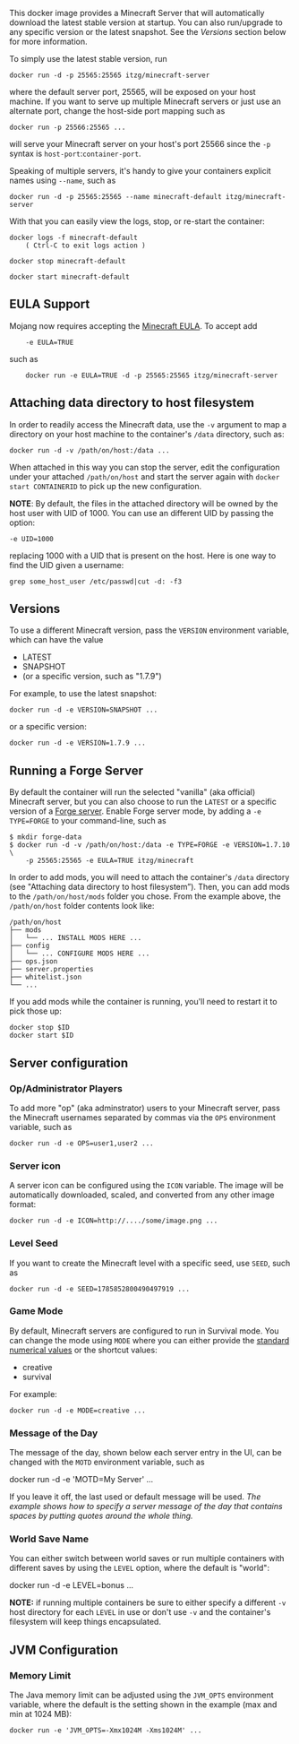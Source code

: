 This docker image provides a Minecraft Server that will automatically download the latest stable
version at startup. You can also run/upgrade to any specific version or the
latest snapshot. See the *Versions* section below for more information.

To simply use the latest stable version, run

    docker run -d -p 25565:25565 itzg/minecraft-server

where the default server port, 25565, will be exposed on your host machine. If you want to serve up multiple
Minecraft servers or just use an alternate port, change the host-side port mapping such as

    docker run -p 25566:25565 ...

will serve your Minecraft server on your host's port 25566 since the `-p` syntax is
`host-port`:`container-port`.

Speaking of multiple servers, it's handy to give your containers explicit names using `--name`, such as

    docker run -d -p 25565:25565 --name minecraft-default itzg/minecraft-server

With that you can easily view the logs, stop, or re-start the container:

    docker logs -f minecraft-default
        ( Ctrl-C to exit logs action )

    docker stop minecraft-default

    docker start minecraft-default

## EULA Support

Mojang now requires accepting the [Minecraft EULA](https://account.mojang.com/documents/minecraft_eula). To accept add

        -e EULA=TRUE

such as

        docker run -e EULA=TRUE -d -p 25565:25565 itzg/minecraft-server

## Attaching data directory to host filesystem

In order to readily access the Minecraft data, use the `-v` argument
to map a directory on your host machine to the container's `/data` directory, such as:

    docker run -d -v /path/on/host:/data ...

When attached in this way you can stop the server, edit the configuration under your attached `/path/on/host`
and start the server again with `docker start CONTAINERID` to pick up the new configuration.

**NOTE**: By default, the files in the attached directory will be owned by the host user with UID of 1000.
You can use an different UID by passing the option:

    -e UID=1000

replacing 1000 with a UID that is present on the host.
Here is one way to find the UID given a username:

    grep some_host_user /etc/passwd|cut -d: -f3

## Versions

To use a different Minecraft version, pass the `VERSION` environment variable, which can have the value

* LATEST
* SNAPSHOT
* (or a specific version, such as "1.7.9")

For example, to use the latest snapshot:

    docker run -d -e VERSION=SNAPSHOT ...

or a specific version:

    docker run -d -e VERSION=1.7.9 ...

## Running a Forge Server

By default the container will run the selected "vanilla" (aka official) Minecraft server, but
you can also choose to run the `LATEST` or a specific version of a [Forge server](http://www.minecraftforge.net/wiki/).
Enable Forge server mode, by adding a `-e TYPE=FORGE` to your command-line, such as

    $ mkdir forge-data
    $ docker run -d -v /path/on/host:/data -e TYPE=FORGE -e VERSION=1.7.10 \
        -p 25565:25565 -e EULA=TRUE itzg/minecraft


In order to add mods, you will need to attach the container's `/data` directory
(see "Attaching data directory to host filesystem”).
Then, you can add mods to the `/path/on/host/mods` folder you chose. From the example above,
the `/path/on/host` folder contents look like:

```
/path/on/host
├── mods
│   └── ... INSTALL MODS HERE ...
├── config
│   └── ... CONFIGURE MODS HERE ...
├── ops.json
├── server.properties
├── whitelist.json
└── ...
```

If you add mods while the container is running, you'll need to restart it to pick those
up:

    docker stop $ID
    docker start $ID

## Server configuration

### Op/Administrator Players

To add more "op" (aka adminstrator) users to your Minecraft server, pass the Minecraft usernames separated by commas via the `OPS` environment variable, such as

	docker run -d -e OPS=user1,user2 ...

### Server icon

A server icon can be configured using the `ICON` variable. The image will be automatically
downloaded, scaled, and converted from any other image format:

    docker run -d -e ICON=http://..../some/image.png ...

### Level Seed

If you want to create the Minecraft level with a specific seed, use `SEED`, such as

    docker run -d -e SEED=1785852800490497919 ...

### Game Mode

By default, Minecraft servers are configured to run in Survival mode. You can
change the mode using `MODE` where you can either provide the [standard
numerical values](http://minecraft.gamepedia.com/Game_mode#Game_modes) or the
shortcut values:

* creative
* survival

For example:

    docker run -d -e MODE=creative ...

### Message of the Day

The message of the day, shown below each server entry in the UI, can be changed with the `MOTD` environment variable, such as

docker run -d -e 'MOTD=My Server' ...

If you leave it off, the last used or default message will be used. _The example shows how to specify a server
message of the day that contains spaces by putting quotes around the whole thing._

### World Save Name

You can either switch between world saves or run multiple containers with different saves by using the `LEVEL` option,
where the default is "world":

docker run -d -e LEVEL=bonus ...

**NOTE:** if running multiple containers be sure to either specify a different `-v` host directory for each
`LEVEL` in use or don't use `-v` and the container's filesystem will keep things encapsulated.

## JVM Configuration

### Memory Limit

The Java memory limit can be adjusted using the `JVM_OPTS` environment variable, where the default is
the setting shown in the example (max and min at 1024 MB):

    docker run -e 'JVM_OPTS=-Xmx1024M -Xms1024M' ...
